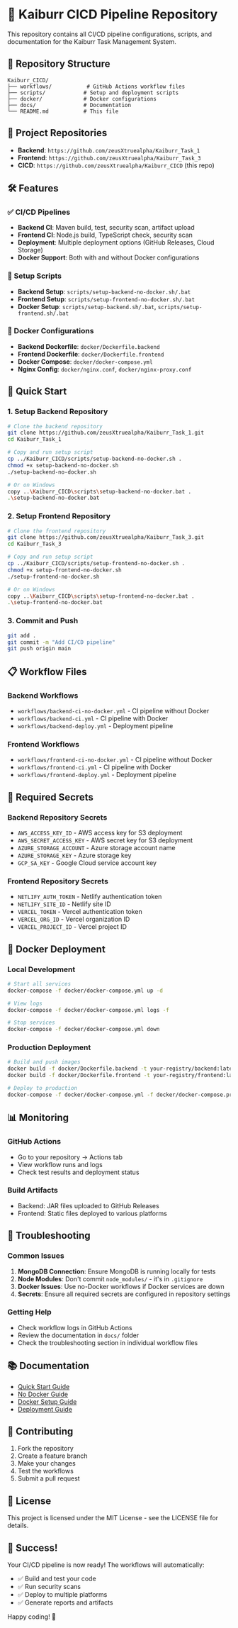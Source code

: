 # 🚀 Kaiburr CICD Pipeline Repository

This repository contains all CI/CD pipeline configurations, scripts, and documentation for the Kaiburr Task Management System.

## 📁 Repository Structure

```
Kaiburr_CICD/
├── workflows/           # GitHub Actions workflow files
├── scripts/            # Setup and deployment scripts
├── docker/             # Docker configurations
├── docs/               # Documentation
└── README.md           # This file
```

## 🎯 Project Repositories

- **Backend**: `https://github.com/zeusXtruealpha/Kaiburr_Task_1`
- **Frontend**: `https://github.com/zeusXtruealpha/Kaiburr_Task_3`
- **CICD**: `https://github.com/zeusXtruealpha/Kaiburr_CICD` (this repo)

## 🛠️ Features

### ✅ CI/CD Pipelines
- **Backend CI**: Maven build, test, security scan, artifact upload
- **Frontend CI**: Node.js build, TypeScript check, security scan
- **Deployment**: Multiple deployment options (GitHub Releases, Cloud Storage)
- **Docker Support**: Both with and without Docker configurations

### 🔧 Setup Scripts
- **Backend Setup**: `scripts/setup-backend-no-docker.sh/.bat`
- **Frontend Setup**: `scripts/setup-frontend-no-docker.sh/.bat`
- **Docker Setup**: `scripts/setup-backend.sh/.bat`, `scripts/setup-frontend.sh/.bat`

### 🐳 Docker Configurations
- **Backend Dockerfile**: `docker/Dockerfile.backend`
- **Frontend Dockerfile**: `docker/Dockerfile.frontend`
- **Docker Compose**: `docker/docker-compose.yml`
- **Nginx Config**: `docker/nginx.conf`, `docker/nginx-proxy.conf`

## 🚀 Quick Start

### 1. Setup Backend Repository
```bash
# Clone the backend repository
git clone https://github.com/zeusXtruealpha/Kaiburr_Task_1.git
cd Kaiburr_Task_1

# Copy and run setup script
cp ../Kaiburr_CICD/scripts/setup-backend-no-docker.sh .
chmod +x setup-backend-no-docker.sh
./setup-backend-no-docker.sh

# Or on Windows
copy ..\Kaiburr_CICD\scripts\setup-backend-no-docker.bat .
.\setup-backend-no-docker.bat
```

### 2. Setup Frontend Repository
```bash
# Clone the frontend repository
git clone https://github.com/zeusXtruealpha/Kaiburr_Task_3.git
cd Kaiburr_Task_3

# Copy and run setup script
cp ../Kaiburr_CICD/scripts/setup-frontend-no-docker.sh .
chmod +x setup-frontend-no-docker.sh
./setup-frontend-no-docker.sh

# Or on Windows
copy ..\Kaiburr_CICD\scripts\setup-frontend-no-docker.bat .
.\setup-frontend-no-docker.bat
```

### 3. Commit and Push
```bash
git add .
git commit -m "Add CI/CD pipeline"
git push origin main
```

## 📋 Workflow Files

### Backend Workflows
- `workflows/backend-ci-no-docker.yml` - CI pipeline without Docker
- `workflows/backend-ci.yml` - CI pipeline with Docker
- `workflows/backend-deploy.yml` - Deployment pipeline

### Frontend Workflows
- `workflows/frontend-ci-no-docker.yml` - CI pipeline without Docker
- `workflows/frontend-ci.yml` - CI pipeline with Docker
- `workflows/frontend-deploy.yml` - Deployment pipeline

## 🔐 Required Secrets

### Backend Repository Secrets
- `AWS_ACCESS_KEY_ID` - AWS access key for S3 deployment
- `AWS_SECRET_ACCESS_KEY` - AWS secret key for S3 deployment
- `AZURE_STORAGE_ACCOUNT` - Azure storage account name
- `AZURE_STORAGE_KEY` - Azure storage key
- `GCP_SA_KEY` - Google Cloud service account key

### Frontend Repository Secrets
- `NETLIFY_AUTH_TOKEN` - Netlify authentication token
- `NETLIFY_SITE_ID` - Netlify site ID
- `VERCEL_TOKEN` - Vercel authentication token
- `VERCEL_ORG_ID` - Vercel organization ID
- `VERCEL_PROJECT_ID` - Vercel project ID

## 🐳 Docker Deployment

### Local Development
```bash
# Start all services
docker-compose -f docker/docker-compose.yml up -d

# View logs
docker-compose -f docker/docker-compose.yml logs -f

# Stop services
docker-compose -f docker/docker-compose.yml down
```

### Production Deployment
```bash
# Build and push images
docker build -f docker/Dockerfile.backend -t your-registry/backend:latest .
docker build -f docker/Dockerfile.frontend -t your-registry/frontend:latest .

# Deploy to production
docker-compose -f docker/docker-compose.yml -f docker/docker-compose.prod.yml up -d
```

## 📊 Monitoring

### GitHub Actions
- Go to your repository → Actions tab
- View workflow runs and logs
- Check test results and deployment status

### Build Artifacts
- Backend: JAR files uploaded to GitHub Releases
- Frontend: Static files deployed to various platforms

## 🔧 Troubleshooting

### Common Issues
1. **MongoDB Connection**: Ensure MongoDB is running locally for tests
2. **Node Modules**: Don't commit `node_modules/` - it's in `.gitignore`
3. **Docker Issues**: Use no-Docker workflows if Docker services are down
4. **Secrets**: Ensure all required secrets are configured in repository settings

### Getting Help
- Check workflow logs in GitHub Actions
- Review the documentation in `docs/` folder
- Check the troubleshooting section in individual workflow files

## 📚 Documentation

- [Quick Start Guide](QUICK_START.md)
- [No Docker Guide](NO_DOCKER_GUIDE.md)
- [Docker Setup Guide](DOCKER_GUIDE.md)
- [Deployment Guide](DEPLOYMENT_GUIDE.md)

## 🤝 Contributing

1. Fork the repository
2. Create a feature branch
3. Make your changes
4. Test the workflows
5. Submit a pull request

## 📄 License

This project is licensed under the MIT License - see the LICENSE file for details.

## 🎉 Success!

Your CI/CD pipeline is now ready! The workflows will automatically:
- ✅ Build and test your code
- ✅ Run security scans
- ✅ Deploy to multiple platforms
- ✅ Generate reports and artifacts

Happy coding! 🚀